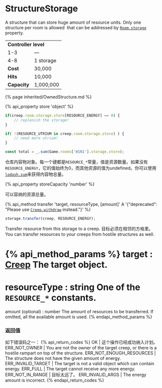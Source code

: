 # StructureStorage

<img src="img/storage.png" alt="" align="right" />

A structure that can store huge amount of resource units. Only one structure per room is allowed 
that can be addressed by [`Room.storage`](#Room.storage) property.</p>

<table class="table gameplay-info">
    <tbody>
    <tr>
        <td colspan="2"><strong>Controller level</strong></td>
    </tr>
    <tr>
        <td>1-3</td>
        <td>—</td>
    </tr>
    <tr>
        <td>4-8</td>
        <td>1 storage</td>
    </tr>
    <tr>
        <td><strong>Cost</strong></td>
        <td>30,000</td>
    </tr>
    <tr>
        <td><strong>Hits</strong></td>
        <td>10,000</td>
    </tr>
    <tr>
        <td><strong>Capacity</strong></td>
        <td>1,000,000</td>
    </tr>
    </tbody>
</table>

{% page inherited/OwnedStructure.md %}


{% api_property store 'object' %}

```javascript
if(creep.room.storage.store[RESOURCE_ENERGY] == 0) {
    // replenish the storage!
}
```

```javascript
if( !(RESOURCE_UTRIUM in creep.room.storage.store) ) {
    // need more utrium!
}
```

```javascript
const total = _.sum(Game.rooms['W1N1'].storage.store);
```

仓库内容物对象。每一个键都是<code>RESOURCE_*</code>常量，值是资源数量。如果没有<code>RESOURCE_ENERGY</code>，它的值始终为0，而其他资源的值为undefined。你可以使用<a href="https://github.com/lodash/lodash/blob/3.10.1/doc/README.md#_sumcollection-iteratee-thisarg"><code>lodash.sum</code></a>来获得内容物总量。



{% api_property storeCapacity 'number' %}



可以容纳的资源总量。



{% api_method transfer 'target, resourceType, [amount]' A '{"deprecated": "Please use [`Creep.withdraw`](#Creep.withdraw) instead."}' %}

```javascript
storage.transfer(creep, RESOURCE_ENERGY);
```

Transfer resource from this storage to a creep. 目标必须在相邻的方格里。 You can transfer resources to your creeps from hostile structures as well.

{% api_method_params %}
target : <a href="#Creep">Creep</a>
The target object.
===
resourceType : string
One of the <code>RESOURCE_*</code> constants.
===
amount (optional) : number
The amount of resources to be transferred. If omitted, all the available amount is used.
{% endapi_method_params %}


### 返回值

如下错误码之一：
{% api_return_codes %}
OK | 这个操作已经成功纳入计划。
ERR_NOT_OWNER | You are not the owner of the target creep, or there is a hostile rampart on top of the structure.
ERR_NOT_ENOUGH_RESOURCES | The structure does not have the given amount of energy.
ERR_INVALID_TARGET | The target is not a valid object which can contain energy.
ERR_FULL | The target cannot receive any more energy.
ERR_NOT_IN_RANGE | 目标太远了。
ERR_INVALID_ARGS | The energy amount is incorrect.
{% endapi_return_codes %}


